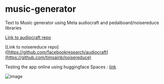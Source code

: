 # music-generator
Text to Music generator using Meta audiocraft and pedalboard/noisereduce libraries 

[Link to audiocraft repo](https://github.com/facebookresearch/audiocraft)

[Link to noisereduce repo]([https://github.com/facebookresearch/audiocraft](https://github.com/timsainb/noisereduce)

Testing the app online using huggingface Spaces : [link](https://huggingface.co/spaces/Micklew/music-generator)

![image](https://github.com/LPK99/music-generator/assets/13818447/cffc824e-8a34-449b-8046-511b9ec63c9f)



